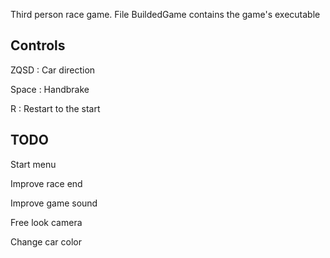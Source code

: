 Third person race game.
File BuildedGame contains the game's executable
## Controls

ZQSD : Car direction

Space : Handbrake

R : Restart to the start


## TODO

Start menu

Improve race end

Improve game sound

Free look camera

Change car color
